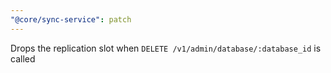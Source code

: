 ```yaml
---
"@core/sync-service": patch
---
```


Drops the replication slot when `DELETE /v1/admin/database/:database_id` is called
